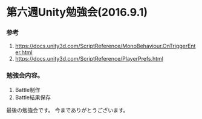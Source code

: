# 第六週Unity勉強会(2016.9.1)

### 参考

1. https://docs.unity3d.com/ScriptReference/MonoBehaviour.OnTriggerEnter.html
2. https://docs.unity3d.com/ScriptReference/PlayerPrefs.html

### 勉強会内容。

1. Battle制作
2. Battle結果保存

最後の勉強会です。
今までありがとうございます。
